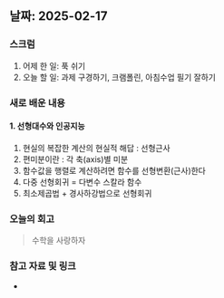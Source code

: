 ## 날짜: 2025-02-17

### 스크럼
1. 어제 한 일: 푹 쉬기
2. 오늘 할 일: 과제 구경하기, 크램폴린, 아침수업 필기 잘하기

### 새로 배운 내용
#### 1. 선형대수와 인공지능
1. 현실의 복잡한 계산의 현실적 해답 : 선형근사
2. 편미분이란 : 각 축(axis)별 미분
3. 함수값을 행렬로 계산하려면 함수를 선형변환(근사)한다
4. 다중 선형회귀 = 다변수 스칼라 함수
5. 최소제곱법 + 경사하강법으로 선형회귀


### 오늘의 회고
> 수학을 사랑하자

### 참고 자료 및 링크
- 